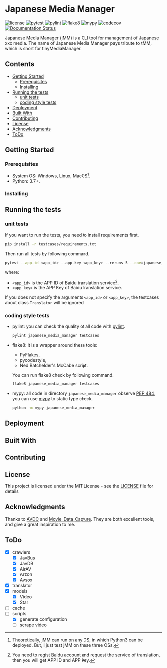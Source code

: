 # Japanese Media Manager

![license](https://img.shields.io/badge/license-MIT-green)
![pytest](https://github.com/zqmillet/japanese_media_manager/actions/workflows/pytest.yml/badge.svg)
![pylint](https://github.com/zqmillet/japanese_media_manager/actions/workflows/pylint.yml/badge.svg)
![flake8](https://github.com/zqmillet/japanese_media_manager/actions/workflows/flake8.yml/badge.svg)
![mypy](https://github.com/zqmillet/japanese_media_manager/actions/workflows/mypy.yml/badge.svg)
[![codecov](https://codecov.io/gh/zqmillet/japanese_media_manager/branch/main/graph/badge.svg?token=XV3ZZ6JX15)](https://codecov.io/gh/zqmillet/japanese_media_manager)
[![Documentation Status](https://readthedocs.org/projects/japanese-media-manager/badge/?version=latest)](https://japanese-media-manager.readthedocs.io/zh_CN/latest/?badge=latest)

Japanese Media Manager (jMM) is a CLI tool for management of Japanese xxx media. The name of Japanese Media Manager pays tribute to tMM, which is short for tinyMediaManager.

## Contents

<!-- vim-markdown-toc GFM -->

* [Getting Started](#getting-started)
    * [Prerequisites](#prerequisites)
    * [Installing](#installing)
* [Running the tests](#running-the-tests)
    * [unit tests](#unit-tests)
    * [coding style tests](#coding-style-tests)
* [Deployment](#deployment)
* [Built With](#built-with)
* [Contributing](#contributing)
* [License](#license)
* [Acknowledgments](#acknowledgments)
* [ToDo](#todo)

<!-- vim-markdown-toc -->

## Getting Started

### Prerequisites

- System OS: Windows, Linux, MacOS[^1].
- Python: 3.7+.

### Installing

## Running the tests

### unit tests

If you want to run the tests, you need to install requirements first.

``` bash
pip install -r testcases/requirements.txt
```

Then run all tests by following command.

``` bash
pytest --app-id <app_id> --app-key <app_key> --reruns 5 --cov=japanese_media_manager --cov-report term-missing
```

where:

- `<app_id>` is the APP ID of Baidu translation service[^2].
- `<app_key>` is the APP Key of Baidu translation service.

If you does not specify the arguments `<app_id>` or `<app_key>`, the testcases about class `Translator` will be ignored.

### coding style tests

- pylint: you can check the quality of all code with [pylint](https://pylint.org/).

  ``` bash
  pylint japanese_media_manager testcases
  ```

- flake8: it is a wrapper around these tools:

  - PyFlakes,
  - pycodestyle,
  - Ned Batchelder's McCabe script.

  You can run flake8 check by following command.

  ``` bash
  flake8 japanese_media_manager testcases
  ```

- mypy: all code in directory `japanese_media_manager` observe [PEP 484](https://www.python.org/dev/peps/pep-0484/), you can use [mypy](http://mypy-lang.org/) to static type check.

  ``` bash
  python -m mypy japanese_media_manager
  ```

## Deployment

## Built With

## Contributing

## License

This project is licensed under the MIT License - see the [LICENSE](LICENSE) file for details

## Acknowledgments

Thanks to [AVDC](https://github.com/moyy996/AVDC) and [Movie_Data_Capture](https://github.com/yoshiko2/Movie_Data_Capture). They are both excellent tools, and give a great inspiration to me. 

## ToDo

- [x] crawlers
  - [x] JavBus
  - [x] JavDB
  - [x] AirAV
  - [x] Arzon 
  - [x] Avsox
- [x] translator
- [x] models
  - [x] Video
  - [x] Star
- [ ] cache
- [ ] scripts
  - [x] generate configuration
  - [ ] scrape video

[^1]: Theoretically, jMM can run on any OS, in which Python3 can be deployed. But, I just test jMM on these three OSs.
[^2]: You need to regist Baidu account and request the service of translation, then you will get APP ID and APP Key.
